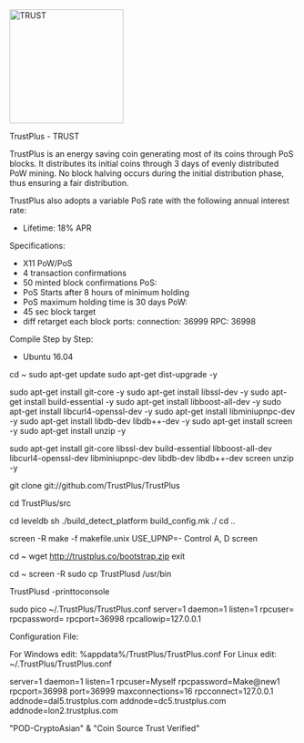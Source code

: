 <img src="http://trustplus.co/TrustPlus.png" alt="TRUST" width="200"/>

TrustPlus - TRUST

TrustPlus is an energy saving coin generating most of its coins through PoS blocks. It distributes its initial coins through 3 days of evenly distributed PoW mining. No block halving occurs during the initial distribution phase, thus ensuring a fair distribution.

TrustPlus also adopts a variable PoS rate with the following annual interest rate:
- Lifetime: 18% APR

Specifications:

- X11 PoW/PoS
- 4 transaction confirmations
- 50 minted block confirmations
  PoS:
- PoS Starts after 8 hours of minimum holding
- PoS maximum holding time is 30 days
  PoW: 
- 45 sec block target
- diff retarget each block
  ports:
  connection:	36999
  RPC: 36998

Compile Step by Step:

- Ubuntu 16.04

cd ~
sudo apt-get update
sudo apt-get dist-upgrade -y
 
sudo apt-get install git-core -y
sudo apt-get install libssl-dev -y
sudo apt-get install build-essential -y
sudo apt-get install libboost-all-dev -y
sudo apt-get install libcurl4-openssl-dev -y
sudo apt-get install libminiupnpc-dev -y
sudo apt-get install libdb-dev libdb++-dev -y
sudo apt-get install screen -y
sudo apt-get install unzip -y
 
sudo apt-get install git-core libssl-dev build-essential libboost-all-dev libcurl4-openssl-dev libminiupnpc-dev libdb-dev libdb++-dev screen unzip -y
 
git clone git://github.com/TrustPlus/TrustPlus

cd TrustPlus/src

cd leveldb
sh ./build_detect_platform build_config.mk ./
cd ..

screen -R
make -f makefile.unix USE_UPNP=-
Control A, D
screen
 
cd ~
wget http://trustplus.co/bootstrap.zip
exit

cd ~
screen -R
sudo cp TrustPlusd /usr/bin

TrustPlusd -printtoconsole

sudo pico ~/.TrustPlus/TrustPlus.conf
server=1
daemon=1
listen=1
rpcuser=<any user>
rpcpassword=<any password>
rpcport=36998
rpcallowip=127.0.0.1

Configuration File:

For Windows edit: %appdata%/TrustPlus/TrustPlus.conf
For Linux edit: ~/.TrustPlus/TrustPlus.conf

server=1
daemon=1
listen=1
rpcuser=Myself
rpcpassword=Make@new1
rpcport=36998
port=36999
maxconnections=16
rpcconnect=127.0.0.1
addnode=dal5.trustplus.com
addnode=dc5.trustplus.com
addnode=lon2.trustplus.com

"POD-CryptoAsian" & "Coin Source Trust Verified"
